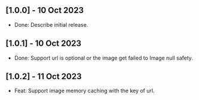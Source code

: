 ## [1.0.0] - 10 Oct 2023

* Done: Describe initial release.

## [1.0.1] - 10 Oct 2023

* Done: Support url is optional or the image get failed to Image null safety.

## [1.0.2] - 11 Oct 2023

* Feat: Support image memory caching with the key of url.

